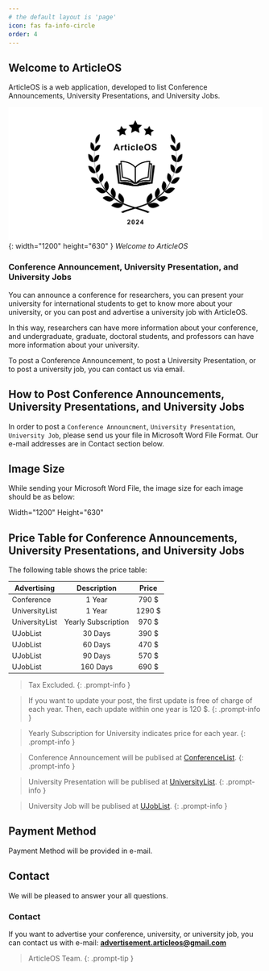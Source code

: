 ```yaml
---
# the default layout is 'page'
icon: fas fa-info-circle
order: 4
---
```


## Welcome to ArticleOS

ArticleOS is a web application, developed to list Conference Announcements, University Presentations, and University Jobs.

![Desktop View](/assets/img/images/welcome-color.png){: width="1200" height="630" }
_Welcome to ArticleOS_

### Conference Announcement, University Presentation, and University Jobs

You can announce a conference for researchers, you can present your university for international students to get to know more about your university, or you can post and advertise a university job with ArticleOS.

In this way, researchers can have more information about your conference, and undergraduate, graduate, doctoral students, and professors can have more information about your university.

To post a Conference Announcement, to post a University Presentation, or to post a university job, you can contact us via email.

## How to Post Conference Announcements, University Presentations, and University Jobs

In order to post a `Conference Announcment`, `University Presentation`, `University Job`, please send us your file in Microsoft Word File Format. Our e-mail addresses are in Contact section below.

## Image Size

While sending your Microsoft Word File, the image size for each image should be as below:

Width="1200"    Height="630"

## Price Table for Conference Announcements, University Presentations, and University Jobs

The following table shows the price table:

| Advertising         | Description                       | Price       |
|---------------------|:---------------------------------:|:-----------:|
| Conference          |  1 Year                           |  790 $      |
| UniversityList      |  1 Year                           | 1290 $      |
| UniversityList      |  Yearly Subscription              |  970 $      |
| UJobList            |  30 Days                          |  390 $      |
| UJobList            |  60 Days                          |  470 $      |
| UJobList            |  90 Days                          |  570 $      |
| UJobList            | 160 Days                          |  690 $      |

<!-- markdownlint-disable-next-line -->
>  Tax Excluded.
{: .prompt-info }

>  If you want to update your post, the first update is free of charge of each year. Then, each update within one year is 120 $.
{: .prompt-info }

>  Yearly Subscription for University indicates price for each year.
{: .prompt-info }

>  Conference Announcement will be publised at [ConferenceList](https://articleos.github.io/conferencelist/).
{: .prompt-info }

>  University Presentation will be publised at [UniversityList](https://articleos.github.io/universitylist/).
{: .prompt-info }

>  University Job will be publised at [UJobList](https://articleos.github.io/ujoblist/).
{: .prompt-info }

## Payment Method

Payment Method will be provided in e-mail.

## Contact

We will be pleased to answer your all questions.

### Contact

If you want to advertise your conference, university, or university job, you can contact us with e-mail: **advertisement.articleos@gmail.com**

> ArticleOS Team.
{: .prompt-tip }
